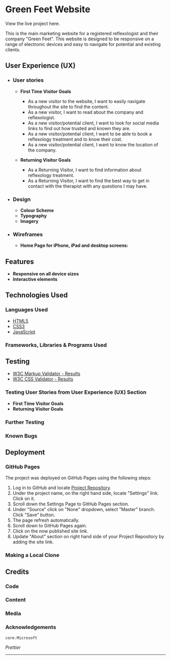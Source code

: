 # **Green Feet Website**
View the live project here.

This is the main marketing website for a registered reflexologist and their company "Green Feet".
This website is designed to be responsive on a range of electronic devices and easy to navigate for potential and existing clients.

## **User Experience (UX)**
* ### **User stories**
    * **First Time Visitor Goals**
        * As a new visitor to the website, I want to easily navigate throughout the site to find the content.
        * As a new visitor, I want to read about the company and reflexologist.
        * As a new visitor/potential client, I want to look for social media links to find out how trusted and known they are.
        * As a new visitor/potential client, I want to be able to book a reflexology treatment and to know their cost.
        * As a new visitor/potential client, I want to know the location of the company.

    * **Returning Visitor Goals**
        * As a Returning Visitor, I want to find information about reflexology treatment.
        * As a Returning Visitor, I want to find the best way to get in contact with the therapist with any questions I may have.
* ### **Design**
    * **Colour Scheme**
    * **Typography**
    * **Imagery**
* ### **Wireframes**
    * **Home Page for iPhone, iPad and desktop screens:**
## **Features**
* **Responsive on all device sizes**
* **Interactive elements**
## **Technologies Used**
### **Languages Used**
* [HTML5](https://en.wikipedia.org/wiki/HTML5)
* [CSS3](https://en.wikipedia.org/wiki/CSS)
* [JavaScript](https://en.wikipedia.org/wiki/JavaScript)
### **Frameworks, Libraries & Programs Used**
## **Testing**
* [W3C Markup Validator - Results]()
* [W3C CSS Validator - Results]()
### **Testing User Stories from User Experience (UX) Section**
* **First Time Visitor Goals**
* **Returning Visitor Goals**
### **Further Testing**
### **Known Bugs**
## **Deployment**
### **GitHub Pages**
The project was deployed on GitHub Pages using the following steps:
1. Log in to GitHub and locate [Project Repository](https://github.com/oksanaokhten/green-feet).
1. Under the project name, on the right hand side, locate "Settings" link. Click on it.
1. Scroll down the Settings Page to GitHub Pages section.
1. Under "Source" click on "None" dropdown, select "Master" branch. Click "Save" button.
1. The page refresh automatically.
1. Scroll down to GitHub Pages again.
1. Click on the now published site link.
1. Update "About" section on right hand side of your Project Repository by adding the site link.

### **Making a Local Clone**
## **Credits**
### **Code**
### **Content**
### **Media**
### **Acknowledgements**









 `core.Microsoft` 

 _Prettier_ 

-------